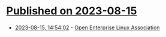 # [Published on 2023-08-15](index.md)

* [2023-08-15, 14:54:02](https://lobste.rs/s/gmcuyl/open_enterprise_linux_association) - [Open Enterprise Linux Association](https://lobste.rs/s/gmcuyl/open_enterprise_linux_association)
